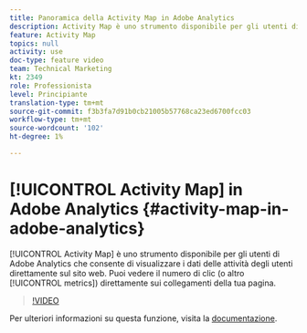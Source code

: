 ```yaml
---
title: Panoramica della Activity Map in Adobe Analytics
description: Activity Map è uno strumento disponibile per gli utenti di Adobe Analytics che consente di visualizzare i dati delle attività degli utenti direttamente sul sito web. Puoi vedere il numero di clic (o altre metriche) direttamente sui collegamenti della pagina.
feature: Activity Map
topics: null
activity: use
doc-type: feature video
team: Technical Marketing
kt: 2349
role: Professionista
level: Principiante
translation-type: tm+mt
source-git-commit: f3b3fa7d91b0cb21005b57768ca23ed6700fcc03
workflow-type: tm+mt
source-wordcount: '102'
ht-degree: 1%

---
```



# [!UICONTROL Activity Map] in Adobe Analytics  {#activity-map-in-adobe-analytics}

[!UICONTROL Activity Map] è uno strumento disponibile per gli utenti di Adobe Analytics che consente di visualizzare i dati delle attività degli utenti direttamente sul sito web. Puoi vedere il numero di clic (o altro [!UICONTROL metrics]) direttamente sui collegamenti della tua pagina.

>[!VIDEO](https://video.tv.adobe.com/v/25451/?quality=12)

Per ulteriori informazioni su questa funzione, visita la [documentazione](https://marketing.adobe.com/resources/help/en_US/analytics/activitymap/).
